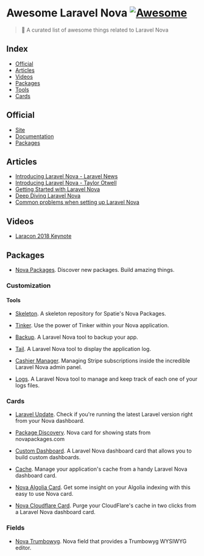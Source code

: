 # Awesome Laravel Nova [![Awesome](https://cdn.rawgit.com/sindresorhus/awesome/d7305f38d29fed78fa85652e3a63e154dd8e8829/media/badge.svg)](https://github.com/sindresorhus/awesome)

> 🎉 A curated list of awesome things related to Laravel Nova

## Index

- [Official](#official)
- [Articles](#articles)
- [Videos](#videos)
- [Packages](#packages)
 - [Tools](#tools)
 - [Cards](#cards)

## Official

* [Site](https://nova.laravel.com)
* [Documentation](https://nova.laravel.com/docs/1.0/installation.html)
* [Packages](https://novapackages.com)

## Articles

* [Introducing Laravel Nova - Laravel News](https://laravel-news.com/laravel-nova)
* [Introducing Laravel Nova - Taylor Otwell](https://medium.com/@taylorotwell/introducing-laravel-nova-7df0c9f67273)
* [Getting Started with Laravel Nova](https://medium.com/@nickjbasile/getting-started-with-laravel-nova-f2a04fa9df82)
* [Deep Diving Laravel Nova](https://medium.com/@nickjbasile/deep-diving-laravel-nova-6eb413a081ee)
* [Common problems when setting up Laravel Nova](https://medium.com/@franz_40702/common-problems-when-setting-up-laravel-nova-fcd651731cc8)

## Videos

* [Laracon 2018 Keynote](https://www.youtube.com/watch?v=pLcM3mpZSV0)

## Packages

* [Nova Packages](https://novapackages.com). Discover new packages. Build amazing things.

### Customization

#### Tools

* [Skeleton](https://github.com/spatie/skeleton-nova-tool). A skeleton repository for Spatie's Nova Packages.

* [Tinker](https://github.com/beyondcode/nova-tinker-tool). Use the power of Tinker within your Nova application.

* [Backup](https://github.com/spatie/nova-backup-tool). A Laravel Nova tool to backup your app.

* [Tail](https://github.com/spatie/nova-tail-tool). A Laravel Nova tool to display the application log.

* [Cashier Manager](https://github.com/themsaid/nova-cashier-manager). Managing Stripe subscriptions inside the incredible Laravel Nova admin panel.

* [Logs](https://github.com/KABBOUCHI/nova-logs-tool). A Laravel Nova tool to manage and keep track of each one of your logs files.

### Cards

* [Laravel Update](https://github.com/beyondcode/nova-laravel-update-card). Check if you're running the latest Laravel version right from your Nova dashboard.

* [Package Discovery](https://github.com/tightenco/nova-package-discovery). Nova card for showing stats from novapackages.com

* [Custom Dashboard](https://github.com/beyondcode/nova-custom-dashboard-card). A Laravel Nova dashboard card that allows you to build custom dashboards.

* [Cache](https://github.com/dannyvink/nova-cache-card). Manage your application's cache from a handy Laravel Nova dashboard card.

* [Nova Algolia Card](https://github.com/nicolasbeauvais/nova-algolia-card). Get some insight on your Algolia indexing with this easy to use Nova card.

* [Nova Cloudflare Card](https://github.com/zOxta/nova-cloudflare-card). Purge your CloudFlare's cache in two clicks from a Laravel Nova dashboard card.

### Fields

* [Nova Trumbowyg](https://github.com/Johnathan/nova-trumbowyg/). Nova field that provides a Trumbowyg WYSIWYG editor.
